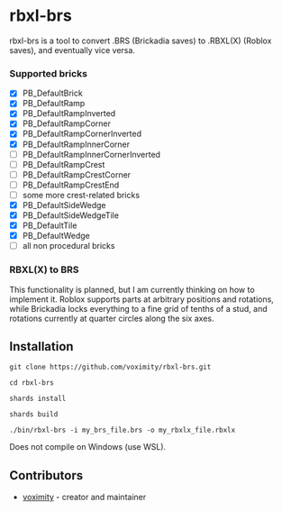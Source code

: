 # rbxl-brs

rbxl-brs is a tool to convert .BRS (Brickadia saves) to .RBXL(X) (Roblox saves), and eventually vice versa.

### Supported bricks

- [x] PB_DefaultBrick
- [x] PB_DefaultRamp
- [x] PB_DefaultRampInverted
- [x] PB_DefaultRampCorner
- [x] PB_DefaultRampCornerInverted
- [x] PB_DefaultRampInnerCorner
- [ ] PB_DefaultRampInnerCornerInverted
- [ ] PB_DefaultRampCrest
- [ ] PB_DefaultRampCrestCorner
- [ ] PB_DefaultRampCrestEnd
- [ ] some more crest-related bricks
- [x] PB_DefaultSideWedge
- [x] PB_DefaultSideWedgeTile
- [x] PB_DefaultTile
- [x] PB_DefaultWedge
- [ ] all non procedural bricks

### RBXL(X) to BRS

This functionality is planned, but I am currently thinking on how to implement it. Roblox supports parts at arbitrary positions and rotations,
while Brickadia locks everything to a fine grid of tenths of a stud, and rotations currently at quarter circles along the six axes.

## Installation

`git clone https://github.com/voximity/rbxl-brs.git`

`cd rbxl-brs`

`shards install`

`shards build`

`./bin/rbxl-brs -i my_brs_file.brs -o my_rbxlx_file.rbxlx`

Does not compile on Windows (use WSL).

## Contributors

- [voximity](https://github.com/your-github-user) - creator and maintainer
